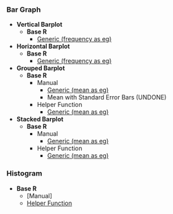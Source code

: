 ### Bar Graph
- **Vertical Barplot**
  - **Base R**
    - [Generic (frequency as eg)]([SC]-Descriptive-Analytics/[SC]-Data-Visualisation/[M]-Vertical-Barplot)
- **Horizontal Barplot**
  - **Base R**
    - [Generic (frequency as eg)]([SC]-Descriptive-Analytics/[SC]-Data-Visualisation/[M]-Horizontal-Barplot)
- **Grouped Barplot**
  - **Base R**
    - Manual
      - [Generic (mean as eg)]([SC]-Descriptive-Analytics/[SC]-Data-Visualisation/[M]-Grouped-Barplot)
      - Mean with Standard Error Bars (UNDONE)
    - Helper Function
      - [Generic (mean as eg)]([SC]-Descriptive-Analytics/[SC]-Data-Visualisation/[HF]-Grouped-Barplot-&-Frequency-Table)
- **Stacked Barplot**
  - **Base R**
    - Manual
      - [Generic (mean as eg)]([SC]-Descriptive-Analytics/[SC]-Data-Visualisation/[M]-Stacked-Barplot)
    - Helper Function
      - [Generic (mean as eg)](https://github.com/WANG-JIAYIs/Sample-Code-for-BT1101/blob/8ce0484a5a072cc1f20bb0de04501c11eac3d105/%5BSC%5D%20Descriptive%20Analytics/%5BSC%5D%20Data%20Visualisation/%5BHF%5D%20Stacked%20Barplot%20&%20Frequency%20Table)

### Histogram
- **Base R**
  - [Manual]
  - [Helper Function](https://github.com/WANG-JIAYIs/Sample-Code-for-BT1101/blob/a8137f571eabeaa56691e02a60b944162b00b4a8/%5BSC%5D%20Descriptive%20Analytics/%5BSC%5D%20Data%20Visualisation/%5BHF%5D%20Histogram%20&%20Frequency%20Table)
